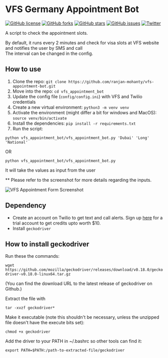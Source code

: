 # VFS Germany Appointment Bot
[![GitHub license](https://img.shields.io/github/license/ranjan-mohanty/vfs-appointment-bot)](https://github.com/ranjan-mohanty/vfs-appointment-bot/blob/main/LICENSE)
[![GitHub forks](https://img.shields.io/github/forks/ranjan-mohanty/vfs-appointment-bot)](https://github.com/ranjan-mohanty/vfs-appointment-bot/network)
[![GitHub stars](https://img.shields.io/github/stars/ranjan-mohanty/vfs-appointment-bot)](https://github.com/ranjan-mohanty/vfs-appointment-bot/stargazers)
[![GitHub issues](https://img.shields.io/github/issues/ranjan-mohanty/vfs-appointment-bot)](https://github.com/ranjan-mohanty/vfs-appointment-bot/issues)
[![Twitter](https://img.shields.io/twitter/url?style=social&url=https%3A%2F%2Fgithub.com%2Franjan-mohanty%2Fvfs-appointment-bot)](https://twitter.com/intent/tweet?text=Check%20this%20out%20&url=https%3A%2F%2Fgithub.com%2Franjan-mohanty%2Fvfs-appointment-bot)


A script to check the appointment slots.

By default, it runs every 2 minutes and check for visa slots at VFS website and notifies the user by SMS and call <br/>
The interval can be changed in the config.

## How to use
1. Clone the repo: `git clone https://github.com/ranjan-mohanty/vfs-appointment-bot.git` <br/>
2. Move into the repo: `cd vfs_appointment_bot` <br/>
3. Update the config file (`config/config.ini`) with VFS and Twilio credentials
3. Create a new virtual environment: `python3 -m venv venv` <br/>
4. Activate the environment (might differ a bit for windows and MacOS): `source venv/bin/activate` <br/>
5. Install the dependencies: `pip install -r requirements.txt` <br/>
6. Run the script: 

`python vfs_appointment_bot/vfs_appointment_bot.py 'Dubai' 'Long' 'National'`

OR

`python vfs_appointment_bot/vfs_appointment_bot.py`

It will take the values as input from the user

** Please refer to the screenshot for more details regarding the inputs.

![VFS Appointment Form Screenshot](./assets/vfs-appointment-form.png)
## Dependency
- Create an account on Twilio to get text and call alerts. Sign up [here](https://www.twilio.com/try-twilio) for a trial account to get credits upto worth $10.
- Install `geckodriver`

## How to install geckodriver

Run these the commands:

`wget https://github.com/mozilla/geckodriver/releases/download/v0.18.0/geckodriver-v0.18.0-linux64.tar.gz`

(You can find the download URL to the latest release of geckodriver on Github.)

Extract the file with

`tar -xvzf geckodriver*`

Make it executable (note this shouldn't be necessary, unless the unzipped file doesn't have the execute bits set):

`chmod +x geckodriver`

Add the driver to your PATH in ~/.bashrc so other tools can find it:

`export PATH=$PATH:/path-to-extracted-file/geckodriver`
